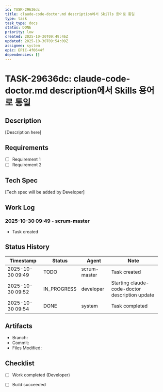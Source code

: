 ```yaml
---
id: TASK-29636dc
title: claude-code-doctor.md description에서 Skills 용어로 통일
type: task
task_type: docs
status: DONE
priority: low
created: 2025-10-30T09:49:46Z
updated: 2025-10-30T09:54:09Z
assignee: system
epic: EPIC-4f0644f
dependencies: []
---
```


# TASK-29636dc: claude-code-doctor.md description에서 Skills 용어로 통일

## Description

[Description here]

## Requirements

- [ ] Requirement 1
- [ ] Requirement 2

## Tech Spec

[Tech spec will be added by Developer]

## Work Log

### 2025-10-30 09:49 - scrum-master
- Task created

## Status History

| Timestamp | Status | Agent | Note |
|-----------|--------|-------|------|
| 2025-10-30 09:49 | TODO | scrum-master | Task created |
| 2025-10-30 09:52 | IN_PROGRESS | developer | Starting claude-code-doctor description update |
| 2025-10-30 09:54 | DONE | system | Task completed |

## Artifacts

- Branch:
- Commit:
- Files Modified:

## Checklist

- [ ] Work completed (Developer)
- [ ] Build succeeded

